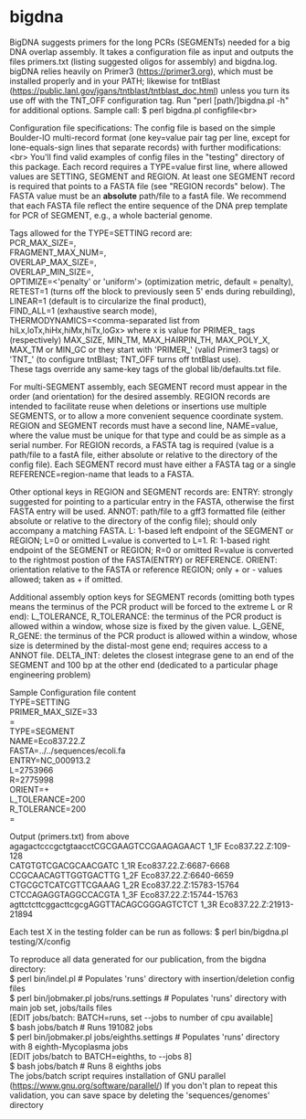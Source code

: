 # bigdna
BigDNA suggests primers for the long PCRs (SEGMENTs) needed for a big DNA overlap assembly.
It takes a configuration file as input and outputs the files primers.txt (listing suggested oligos for assembly) and bigdna.log.
bigDNA relies heavily on Primer3 (https://primer3.org), which must be installed properly and in your PATH; likewise for tntBlast (https://public.lanl.gov/jgans/tntblast/tntblast_doc.html) unless you turn its use off with the TNT_OFF configuration tag.
Run "perl [path/]bigdna.pl -h" for additional options.
Sample call: $ perl bigdna.pl configfile<br\>

Configuration file specifications:
The config file is based on the simple Boulder-IO multi-record format (one key=value pair tag per line, except for lone-equals-sign lines that separate records) with further modifications:<br\>
You'll find valid examples of config files in the "testing" directory of this package.
Each record requires a TYPE=value first line, where allowed values are SETTING, SEGMENT and REGION. At least one SEGMENT record is required that points to a FASTA file (see "REGION records" below). The FASTA value must be an **absolute** path/file to a fastA file.
We recommend that each FASTA file reflect the entire sequence of the DNA prep template for PCR of SEGMENT, e.g., a whole bacterial genome.

Tags allowed for the TYPE=SETTING record are:<br/>
 PCR_MAX_SIZE=<integer>,<br/>
 FRAGMENT_MAX_NUM=<integer>,<br/>
 OVERLAP_MAX_SIZE=<integer>,<br/>
 OVERLAP_MIN_SIZE=<integer>,<br/>
 OPTIMIZE=<'penalty' or 'uniform'> (optimization metric, default = penalty),<br/>
 RETEST=1 (turns off the block to previously seen 5' ends during rebuilding),<br/>
 LINEAR=1 (default is to circularize the final product),<br/>
 FIND_ALL=1 (exhaustive search mode),<br/>
 THERMODYNAMICS=<comma-separated list from hiLx,loTx,hiHx,hiMx,hiTx,loGx>
   where x is value for PRIMER_ tags (respectively) MAX_SIZE, MIN_TM, MAX_HAIRPIN_TH, MAX_POLY_X, MAX_TM or MIN_GC
 or they start with 'PRIMER_' (valid Primer3 tags) 
 or 'TNT_' (to configure tntBlast; TNT_OFF turns off tntBlast use).<br/>
These tags override any same-key tags of the global lib/defaults.txt file.

For multi-SEGMENT assembly, each SEGMENT record must appear in the order (and orientation) for the desired assembly.
REGION records are intended to facilitate reuse when deletions or insertions use multiple SEGMENTS, or to allow a more convenient sequence coordinate system.
REGION and SEGMENT records  must have a second line, NAME=value, where the value must be unique for that type and could be as simple as a serial number.
For REGION records, a FASTA tag is required (value is a path/file to a fastA file, either absolute or relative to the directory of the config file).
Each SEGMENT record must have either a FASTA tag or a single REFERENCE=region-name that leads to a FASTA.

Other optional keys in REGION and SEGMENT records are:
 ENTRY: strongly suggested for pointing to a particular entry in the FASTA, otherwise the first FASTA entry will be used.
 ANNOT: path/file to a gff3 formatted file (either absolute or relative to the directory of the config file); should only accompany a matching FASTA.
 L: 1-based  left endpoint of the SEGMENT or REGION; L=0 or omitted L=value is converted to L=1.
 R: 1-based right endpoint of the SEGMENT or REGION; R=0 or omitted R=value is converted to the rightmost postion of the FASTA(ENTRY) or REFERENCE.
 ORIENT: orientation relative to the FASTA or reference REGION; only + or - values allowed; taken as + if omitted.

Additional assembly option keys for SEGMENT records (omitting both types means the terminus of the PCR product will be forced to the extreme L or R end):
 L_TOLERANCE, R_TOLERANCE: the terminus of the PCR product is allowed within a window, whose size is fixed by the given value.
 L_GENE, R_GENE:           the terminus of the PCR product is allowed within a window, whose size is determined by the distal-most gene end; requires access to a ANNOT file.
 DELTA_INT: deletes the closest integrase gene to an end of the SEGMENT and 100 bp at the other end (dedicated to a particular phage engineering problem)

Sample Configuration file content<br/>
TYPE=SETTING<br/>
PRIMER_MAX_SIZE=33<br/>
=<br/>
TYPE=SEGMENT<br/>
NAME=Eco837.22.Z<br/>
FASTA=../../sequences/ecoli.fa<br/>
ENTRY=NC_000913.2<br/>
L=2753966<br/>
R=2775998<br/>
ORIENT=+<br/>
L_TOLERANCE=200<br/>
R_TOLERANCE=200<br/>
=<br/>

Output (primers.txt) from above<br/>
agagactcccgctgtaacctCGCGAAGTCCGAAGAGAACT	1_1F	Eco837.22.Z:109-128<br/>
CATGTGTCGACGCAACGATC	1_1R	Eco837.22.Z:6687-6668<br/>
CCGCAACAGTTGGTGACTTG	1_2F	Eco837.22.Z:6640-6659<br/>
CTGCGCTCATCGTTCGAAAG	1_2R	Eco837.22.Z:15783-15764<br/>
CTCCAGAGGTAGGCCACGTA	1_3F	Eco837.22.Z:15744-15763<br/>
agttctcttcggacttcgcgAGGTTACAGCGGGAGTCTCT	1_3R	Eco837.22.Z:21913-21894<br/>

Each test X in the testing folder can be run as follows: $ perl bin/bigdna.pl testing/X/config

To reproduce all data generated for our publication,
from the bigdna directory:<br/>
$ perl bin/indel.pl  # Populates 'runs' directory with insertion/deletion config files<br/>
$ perl bin/jobmaker.pl jobs/runs.settings  # Populates 'runs' directory with main job set, jobs/tails files<br/>
[EDIT jobs/batch: BATCH=runs, set --jobs to number of cpu available]<br/>
$ bash jobs/batch   # Runs 191082 jobs<br/>
$ perl bin/jobmaker.pl jobs/eighths.settings  # Populates 'runs' directory with 8 eighth-Mycoplasma jobs<br/>
[EDIT jobs/batch to BATCH=eighths, to --jobs 8]<br/>
$ bash jobs/batch  # Runs 8 eighths jobs<br/>
The jobs/batch script requires installation of GNU parallel (https://www.gnu.org/software/parallel/)
If you don't plan to repeat this validation, you can save space by deleting the 'sequences/genomes' directory
